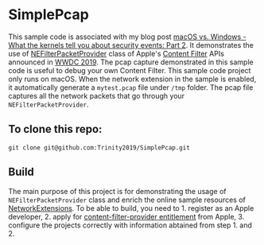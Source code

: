 # SimplePcap

This sample code is associated with my blog post [macOS vs. Windows - What the kernels tell you about security events: Part 2](https://www.elastic.co/blog/macos-windows-what-kernels-tell-you-about-security-events-part-2). It demonstrates the use of [NEFilterPacketProvider](https://developer.apple.com/documentation/networkextension/nefilterpacketprovider?language=objc) class of Apple's [Content Filter](https://developer.apple.com/documentation/networkextension/content_filter_providers?language=objc#topics) APIs announced in [WWDC 2019](https://developer.apple.com/videos/play/wwdc2019/714). The pcap capture demonstrated in this sample code is useful to debug your own Content Filter. This sample code project only runs on macOS. When the network extension in the sample is enabled, it automatically generate a `mytest.pcap` file under `/tmp` folder. The pcap file captures all the network packets that go through your `NEFilterPacketProvider`.


## To clone this repo:
```
git clone git@github.com:Trinity2019/SimplePcap.git
```

## Build

The main purpose of this project is for demonstrating the usage of `NEFilterPacketProvider` class and enrich the online sample resources of [NetworkExtensions](https://developer.apple.com/documentation/networkextension?language=objc).  To be able to build, you need to 1. register as an Apple developer, 2. apply for [content-filter-provider entitlement](https://developer.apple.com/documentation/bundleresources/entitlements/com_apple_developer_networking_networkextension?language=objc) from Apple, 3. configure the projects correctly with information abtained from step 1. and 2.


